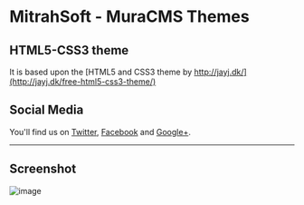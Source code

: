 # **MitrahSoft - MuraCMS Themes**

## **HTML5-CSS3 theme**

It is based upon the [HTML5 and CSS3 theme by http://jayj.dk/](http://jayj.dk/free-html5-css3-theme/)

## **Social Media**

You'll find us on [Twitter](https://twitter.com/#!/MitrahSoft), [Facebook](http://www.facebook.com/MitrahSoft) and [Google+](https://plus.google.com/106527713304113857789).


***

## **Screenshot**

![image](https://raw.github.com/MitrahSoft/MuraThemes/master/HTML5/HTML5_CSS3_MuraCMS_Theme.png)